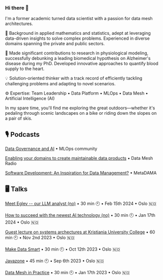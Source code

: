 ### Hi there 👋

I'm a former academic turned data scientist with a passion for data mesh architectures.

🔬 Background in applied mathematics and statistics, adept at leveraging data-driven insights to solve complex problems. Experienced in diverse domains spanning the private and public sectors.

🧠 Made significant contributions to research in physiological modeling, successfully debunking a leading biomedical hypothesis on Alzheimer's disease during my PhD. Developed innovative approaches to quantify blood supply to the heart.

💡 Solution-oriented thinker with a track record of efficiently tackling challenging problems and adapting to novel scenarios.

⚙️ Expertise: Team Leadership • Data Platform • MLOps • Data Mesh • Artificial Intelligence (AI)

In my spare time, you'll find me exploring the great outdoors—whether it's pedaling through scenic landscapes on a bike or riding down the slopes on a pair of skis.


## 🎙️ Podcasts

[Data Governance and AI](https://podcasters.spotify.com/pod/show/mlops/episodes/Data-Governance-and-AI--Alexandra-Diem--212-e2fpfat) • MLOps community

[Enabling your domains to create maintainable data products](https://daappod.com/data-mesh-radio/sustainable-data-products-alexandra-diem/) • Data Mesh Radio

[Software Development: An Inspiration for Data Management?](https://metadama.buzzsprout.com/1799718/14249173-3-8-software-development-an-inspiration-for-data-management-eng) • MetaDAMA


## 🖥️ Talks

[Meet Eglev -- our LLM analyst (no)](https://www.youtube.com/live/fLZGCKw06LE?si=am3U8bYbKT8FyHrU&t=2880) • 30 min 🕙 • Feb 15th 2024 • Oslo 🇳🇴

[How to succeed with the newest AI technology (no)](https://www.bearingpoint.com/en-no/insights-events/events/seminar-om-praktisk-bruk-av-generativ-ai/) • 30 min 🕙 • Jan 17th 2024 • Oslo 🇳🇴

[Guest lecture on systems archectures at Kristiania University College](https://www.kristiania.no/en/syllabus/school-of-economics-innovation-and-technology/second-cycle-degree/mh130/ui-programming-and-architectures/) • 60 min 🕙 • Nov 2nd 2023 • Oslo 🇳🇴

[Make Data Smart](https://event.dnd.no/mds/speaker/alexandra-diem/) • 30 min 🕙 • Oct 12th 2023 • Oslo 🇳🇴

[Javazone](https://2023.javazone.no/program/036d16a0-59e0-4001-b7b3-08d30cf01a6a) • 45 min 🕙 • Sep 6th 2023 • Oslo 🇳🇴

[Data Mesh in Practice](https://pages.avanade.com/2023-01-17-Data-Mesh-Event_Registration-enno.html) • 30 min 🕙 • Jan 17th 2023 • Oslo 🇳🇴
